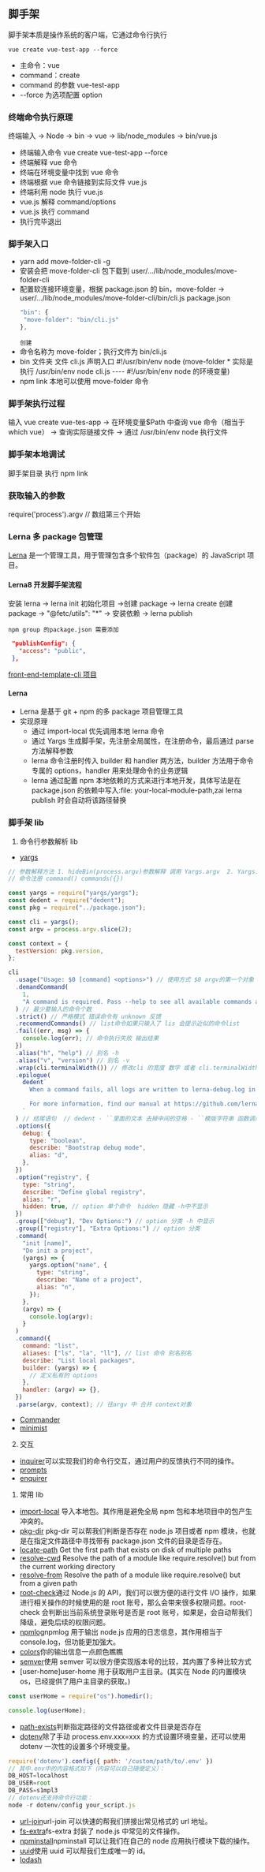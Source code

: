 ## 脚手架

脚手架本质是操作系统的客户端，它通过命令行执行

```shell
vue create vue-test-app --force
```

- 主命令：vue
- command：create
- command 的参数 vue-test-app
- --force 为选项配置 option

### 终端命令执行原理

终端输入 -> Node -> bin -> vue -> lib/node_modules -> bin/vue.js

- 终端输入命令 vue create vue-test-app --force
- 终端解释 vue 命令
- 终端在环境变量中找到 vue 命令
- 终端根据 vue 命令链接到实际文件 vue.js
- 终端利用 node 执行 vue.js
- vue.js 解释 command/options
- vue.js 执行 command
- 执行完毕退出

### 脚手架入口

- yarn add move-folder-cli -g
- 安装会把 move-folder-cli 包下载到 user/.../lib/node_modules/move-folder-cli
- 配置软连接环境变量，根据 package.json 的 bin，move-folder -> user/.../lib/node_modules/move-folder-cli/bin/cli.js
  package.json
  ```js
  "bin": {
   "move-folder": "bin/cli.js"
  },
  ```
  `创建`
- 命令名称为 move-folder；执行文件为 bin/cli.js
- bin 文件夹 文件 cli.js 声明入口 #!/usr/bin/env node (move-folder \* 实际是 执行 /usr/bin/env node cli.js ---- #!/usr/bin/env node 的环境变量)
- npm link 本地可以使用 move-folder 命令

### 脚手架执行过程

输入 vue create vue-tes-app -> 在环境变量$Path 中查询 vue 命令（相当于 which vue） -> 查询实际链接文件 -> 通过 /usr/bin/env node 执行文件

### 脚手架本地调试

脚手架目录 执行 npm link

### 获取输入的参数

require('process').argv // 数组第三个开始

### Lerna 多 package 包管理

[Lerna](https://lerna.js.org/) 是一个管理工具，用于管理包含多个软件包（package）的 JavaScript 项目。

#### Lerna8 开发脚手架流程

安装 lerna -> lerna init 初始化项目 ->创建 package -> lerna create 创建 package -> "@fetc/utils": "\*" -> 安装依赖 -> lerna publish

`npm group 的package.json 需要添加`

```json
 "publishConfig": {
   "access": "public",
 },
```

[front-end-template-cli 项目](https://github.com/RyanLYC/front-end-template-cli)

#### Lerna

- Lerna 是基于 git + npm 的多 package 项目管理工具
- 实现原理
  - 通过 import-local 优先调用本地 lerna 命令
  - 通过 Yargs 生成脚手架，先注册全局属性，在注册命令，最后通过 parse 方法解释参数
  - lerna 命令注册时传入 builder 和 handler 两方法，builder 方法用于命令专属的 options，handler 用来处理命令的业务逻辑
  - lerna 通过配置 npm 本地依赖的方式来进行本地开发，具体写法是在 package.json 的依赖中写入:file: your-local-module-path,zai lerna publish 时会自动将该路径替换

### 脚手架 lib

1. 命令行参数解析 lib

- [yargs](https://www.npmjs.com/package/yargs)

```javascript
// 参数解释方法 1. hideBin(process.argv)参数解释 调用 Yargs.argv  2. Yargs.parse(argv, options)
// 命令注册 command() commands({})

const yargs = require("yargs/yargs");
const dedent = require("dedent");
const pkg = require("../package.json");

const cli = yargs();
const argv = process.argv.slice(2);

const context = {
  testVersion: pkg.version,
};

cli
  .usage("Usage: $0 [command] <options>") // 使用方式 $0 argv的第一个对象
  .demandCommand(
    1,
    "A command is required. Pass --help to see all available commands and options."
  ) // 最少要输入的命令个数
  .strict() // 严格模式 错误命令有 unknown 反馈
  .recommendCommands() // list命令如果只输入了 lis 会提示近似的命令list
  .fail((err, msg) => {
    console.log(err); // 命令执行失败 输出结果
  })
  .alias("h", "help") // 别名 -h
  .alias("v", "version") // 别名 -v
  .wrap(cli.terminalWidth()) // 修改cli 的宽度 数字 或者 cli.terminalWidth() 全屏
  .epilogue(
    dedent`
      When a command fails, all logs are written to lerna-debug.log in the current working directory.

      For more information, find our manual at https://github.com/lerna/lerna
    `
  ) // 结尾语句  // dedent - ``里面的文本 去掉中间的空格 - ``模版字符串 函数调用 不用()
  .options({
    debug: {
      type: "boolean",
      describe: "Bootstrap debug mode",
      alias: "d",
    },
  })
  .option("registry", {
    type: "string",
    describe: "Define global registry",
    alias: "r",
    hidden: true, // option 单个命令  hidden 隐藏 -h中不显示
  })
  .group(["debug"], "Dev Options:") // option 分类 -h 中显示
  .group(["registry"], "Extra Options:") // option 分类
  .command(
    "init [name]",
    "Do init a project",
    (yargs) => {
      yargs.option("name", {
        type: "string",
        describe: "Name of a project",
        alias: "n",
      });
    },
    (argv) => {
      console.log(argv);
    }
  )
  .command({
    command: "list",
    aliases: ["ls", "la", "ll"], // list 命令 别名别名
    describe: "List local packages",
    builder: (yargs) => {
      // 定义私有的 options
    },
    handler: (argv) => {},
  })
  .parse(argv, context); // 往argv 中 合并 context对象
```

- [Commander](https://github.com/tj/commander.js/blob/master/Readme.md)
- [minimist](https://www.npmjs.com/package/minimist)

2. 交互

- [inquirer](https://www.npmjs.com/package/inquirer)可以实现我们的命令行交互，通过用户的反馈执行不同的操作。
- [prompts](https://www.npmjs.com/package/prompts)
- [enquirer](https://www.npmjs.com/package/enquirer)

1. 常用 lib

- [import-local](https://www.npmjs.com/package/import-local) 导入本地包。其作用是避免全局 npm 包和本地项目中的包产生冲突的。
- [pkg-dir](https://www.npmjs.com/package/pkg-dir) pkg-dir 可以帮我们判断是否存在 node.js 项目或者 npm 模块，也就是在指定文件路径中寻找带有 package.json 文件的目录是否存在。
- [locate-path](https://www.npmjs.com/package/locate-path) Get the first path that exists on disk of multiple paths
- [resolve-cwd](https://www.npmjs.com/package/resolve-cwd) Resolve the path of a module like require.resolve() but from the current working directory
- [resolve-from](https://www.npmjs.com/package/resolve-from) Resolve the path of a module like require.resolve() but from a given path
- [root-check](https://www.npmjs.com/package/root-check)通过 Node.js 的 API，我们可以很方便的进行文件 I/O 操作，如果进行相关操作的时候使用的是 root 账号，那么会带来很多权限问题。root-check 会判断出当前系统登录账号是否是 root 账号，如果是，会自动帮我们降级，避免后续的权限问题。
- [npmlog](https://www.npmjs.com/package/npmlog)npmlog 用于输出 node.js 应用的日志信息，其作用相当于 console.log，但功能更加强大。
- [colors](https://www.npmjs.com/package/colors)你的输出信息一点颜色瞧瞧
- [semver](https://www.npmjs.com/package/semver)使用 semver 可以很方便实现版本号的比较，其内置了多种比较方式
- [user-home]user-home 用于获取用户主目录。(其实在 Node 的内置模块 os，已经提供了用户主目录的获取。)

```js
const userHome = require("os").homedir();

console.log(userHome);
```

- [path-exists](https://www.npmjs.com/package/path-exists)判断指定路径的文件路径或者文件目录是否存在
- [dotenv](https://www.npmjs.com/package/dotenv)除了手动 process.env.xxx=xxx 的方式设置环境变量，还可以使用 dotenv 一次性的设置多个环境变量。

```js
require('dotenv').config({ path: '/custom/path/to/.env' })
// 其中.env中的内容格式如下（内容可以自己随便定义）：
DB_HOST=localhost
DB_USER=root
DB_PASS=s1mpl3
// dotenv还支持命令行功能：
node -r dotenv/config your_script.js
```

- [url-join](https://www.npmjs.com/package/url-join)url-join 可以快速的帮我们拼接出常见格式的 url 地址。
- [fs-extra](https://www.npmjs.com/package/fs-extra)fs-extra 封装了 node.js 中常见的文件操作。
- [npminstall](https://www.npmjs.com/package/npminstall)npminstall 可以让我们在自己的 node 应用执行模块下载的操作。
- [uuid](https://www.npmjs.com/package/uuid)使用 uuid 可以帮我们生成唯一的 id。
- [lodash](https://www.npmjs.com/package/lodash)
